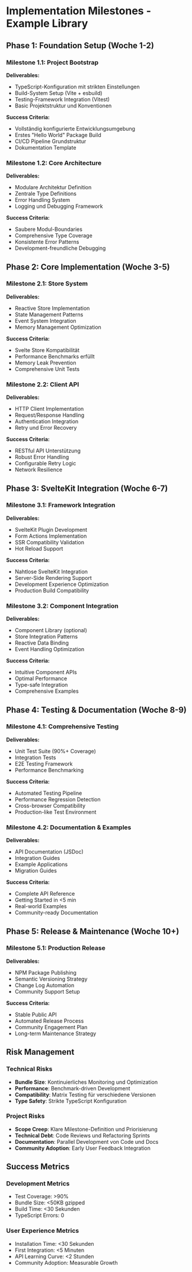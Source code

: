 # Implementation Milestones - Example Library

## Phase 1: Foundation Setup (Woche 1-2)

### Milestone 1.1: Project Bootstrap
**Deliverables:**
- TypeScript-Konfiguration mit strikten Einstellungen
- Build-System Setup (Vite + esbuild)
- Testing-Framework Integration (Vitest)
- Basic Projektstruktur und Konventionen

**Success Criteria:**
- Vollständig konfigurierte Entwicklungsumgebung
- Erstes "Hello World" Package Build
- CI/CD Pipeline Grundstruktur
- Dokumentation Template

### Milestone 1.2: Core Architecture
**Deliverables:**
- Modulare Architektur Definition
- Zentrale Type Definitions
- Error Handling System
- Logging und Debugging Framework

**Success Criteria:**
- Saubere Modul-Boundaries
- Comprehensive Type Coverage
- Konsistente Error Patterns
- Development-freundliche Debugging

## Phase 2: Core Implementation (Woche 3-5)

### Milestone 2.1: Store System
**Deliverables:**
- Reactive Store Implementation
- State Management Patterns
- Event System Integration
- Memory Management Optimization

**Success Criteria:**
- Svelte Store Kompatibilität
- Performance Benchmarks erfüllt
- Memory Leak Prevention
- Comprehensive Unit Tests

### Milestone 2.2: Client API
**Deliverables:**
- HTTP Client Implementation
- Request/Response Handling
- Authentication Integration
- Retry und Error Recovery

**Success Criteria:**
- RESTful API Unterstützung
- Robust Error Handling
- Configurable Retry Logic
- Network Resilience

## Phase 3: SvelteKit Integration (Woche 6-7)

### Milestone 3.1: Framework Integration
**Deliverables:**
- SvelteKit Plugin Development
- Form Actions Implementation
- SSR Compatibility Validation
- Hot Reload Support

**Success Criteria:**
- Nahtlose SvelteKit Integration
- Server-Side Rendering Support
- Development Experience Optimization
- Production Build Compatibility

### Milestone 3.2: Component Integration
**Deliverables:**
- Component Library (optional)
- Store Integration Patterns
- Reactive Data Binding
- Event Handling Optimization

**Success Criteria:**
- Intuitive Component APIs
- Optimal Performance
- Type-safe Integration
- Comprehensive Examples

## Phase 4: Testing & Documentation (Woche 8-9)

### Milestone 4.1: Comprehensive Testing
**Deliverables:**
- Unit Test Suite (90%+ Coverage)
- Integration Tests
- E2E Testing Framework
- Performance Benchmarking

**Success Criteria:**
- Automated Testing Pipeline
- Performance Regression Detection
- Cross-browser Compatibility
- Production-like Test Environment

### Milestone 4.2: Documentation & Examples
**Deliverables:**
- API Documentation (JSDoc)
- Integration Guides
- Example Applications
- Migration Guides

**Success Criteria:**
- Complete API Reference
- Getting Started in <5 min
- Real-world Examples
- Community-ready Documentation

## Phase 5: Release & Maintenance (Woche 10+)

### Milestone 5.1: Production Release
**Deliverables:**
- NPM Package Publishing
- Semantic Versioning Strategy
- Change Log Automation
- Community Support Setup

**Success Criteria:**
- Stable Public API
- Automated Release Process
- Community Engagement Plan
- Long-term Maintenance Strategy

## Risk Management

### Technical Risks
- **Bundle Size**: Kontinuierliches Monitoring und Optimization
- **Performance**: Benchmark-driven Development
- **Compatibility**: Matrix Testing für verschiedene Versionen
- **Type Safety**: Strikte TypeScript Konfiguration

### Project Risks
- **Scope Creep**: Klare Milestone-Definition und Priorisierung
- **Technical Debt**: Code Reviews und Refactoring Sprints
- **Documentation**: Parallel Development von Code und Docs
- **Community Adoption**: Early User Feedback Integration

## Success Metrics

### Development Metrics
- Test Coverage: >90%
- Bundle Size: <50KB gzipped
- Build Time: <30 Sekunden
- TypeScript Errors: 0

### User Experience Metrics
- Installation Time: <30 Sekunden
- First Integration: <5 Minuten
- API Learning Curve: <2 Stunden
- Community Adoption: Measurable Growth 